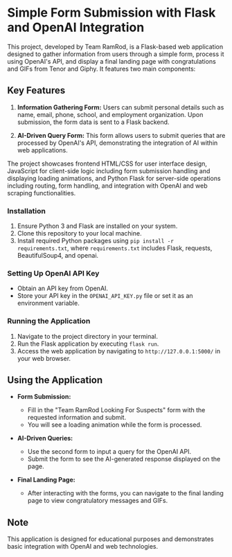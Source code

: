 # Simple Form Submission with Flask and OpenAI Integration

This project, developed by Team RamRod, is a Flask-based web application designed to gather information from users through a simple form, process it using OpenAI's API, and display a final landing page with congratulations and GIFs from Tenor and Giphy. It features two main components: 

## Key Features

1. **Information Gathering Form:** Users can submit personal details such as name, email, phone, school, and employment organization. Upon submission, the form data is sent to a Flask backend.

2. **AI-Driven Query Form:** This form allows users to submit queries that are processed by OpenAI's API, demonstrating the integration of AI within web applications.

The project showcases frontend HTML/CSS for user interface design, JavaScript for client-side logic including form submission handling and displaying loading animations, and Python Flask for server-side operations including routing, form handling, and integration with OpenAI and web scraping functionalities.

### Installation

1. Ensure Python 3 and Flask are installed on your system.
2. Clone this repository to your local machine.
3. Install required Python packages using `pip install -r requirements.txt`, where `requirements.txt` includes Flask, requests, BeautifulSoup4, and openai.

### Setting Up OpenAI API Key

- Obtain an API key from OpenAI.
- Store your API key in the `OPENAI_API_KEY.py` file or set it as an environment variable.

### Running the Application

1. Navigate to the project directory in your terminal.
2. Run the Flask application by executing `flask run`.
3. Access the web application by navigating to `http://127.0.0.1:5000/` in your web browser.

## Using the Application

- **Form Submission:**
  - Fill in the "Team RamRod Looking For Suspects" form with the requested information and submit.
  - You will see a loading animation while the form is processed.

- **AI-Driven Queries:**
  - Use the second form to input a query for the OpenAI API.
  - Submit the form to see the AI-generated response displayed on the page.

- **Final Landing Page:**
  - After interacting with the forms, you can navigate to the final landing page to view congratulatory messages and GIFs.

## Note

This application is designed for educational purposes and demonstrates basic integration with OpenAI and web technologies.

